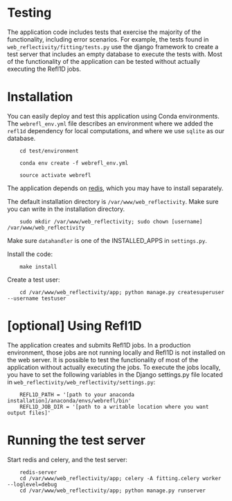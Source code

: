 # Testing
The application code includes tests that exercise the majority of the functionality, including error scenarios.
For example, the tests found in ``web_reflectivity/fitting/tests.py`` use the django framework to create a test server that
includes an empty database to execute the tests with. Most of the functionality of the application can be tested
without actually executing the Refl1D jobs.

# Installation
You can easily deploy and test this application using Conda environments. The ``webrefl_env.yml`` file describes
an environment where we added the ``refl1d`` dependency for local computations, and where we use ``sqlite`` as our database.

        cd test/environment
        
        conda env create -f webrefl_env.yml

        source activate webrefl

The application depends on [redis](https://redis.io/), which you may have to install separately.

The default installation directory is ``/var/www/web_reflectivity``.
Make sure you can write in the installation directory.

        sudo mkdir /var/www/web_reflectivity; sudo chown [username] /var/www/web_reflectivity

Make sure ``datahandler`` is one of the INSTALLED_APPS in ``settings.py``.

Install the code:

        make install

Create a test user:

        cd /var/www/web_reflectivity/app; python manage.py createsuperuser --username testuser

# [optional] Using Refl1D
The application creates and submits Refl1D jobs. In a production environment, those jobs are not running
locally and Refl1D is not installed on the web server. It is possible to test the functionality of most of
the application without actually executing the jobs. To execute the jobs locally, you have to set the following
variables in the Django settings.py file located in ``web_reflectivity/web_reflectivity/settings.py``:

        REFL1D_PATH = '[path to your anaconda installation]/anaconda/envs/webrefl/bin'
        REFL1D_JOB_DIR = '[path to a writable location where you want output files]'

# Running the test server
Start redis and celery, and the test server:

        redis-server
        cd /var/www/web_reflectivity/app; celery -A fitting.celery worker --loglevel=debug
        cd /var/www/web_reflectivity/app; python manage.py runserver
